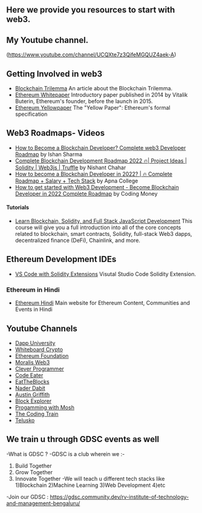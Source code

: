 ## Here we provide you resources to start with web3.
## My Youtube channel.
(https://www.youtube.com/channel/UCQXte7z3QifeMGQUZ4aek-A)


## Getting Involved in web3
- [Blockchain Trilemma](https://medium.com/certik/the-blockchain-trilemma-decentralized-scalable-and-secure-e9d8c41a87b3) An article about the Blockchain Trilemma.
- [Ethereum Whitepaper](https://ethereum.org/en/whitepaper/) Introductory paper published in 2014 by Vitalik Buterin, Ethereum's founder, before the launch in 2015.
- [Ethereum Yellowpaper](https://ethereum.github.io/yellowpaper/paper.pdf) The "Yellow Paper": Ethereum's formal specification

## Web3 Roadmaps- Videos

- [How to Become a Blockchain Developer? Complete web3 Developer Roadmap](https://www.youtube.com/watch?v=q54j35z3fPQ) by Ishan Sharma
- [Complete Blockchain Development Roadmap 2022 🔥| Project Ideas | Solidity | Web3js | Truffle](https://www.youtube.com/watch?v=36ubP5Ydh-A) by Nishant Chahar
- [How to become a Blockchain Developer in 2022? | 🔥 Complete Roadmap + Salary + Tech Stack](https://www.youtube.com/watch?v=uULy2rc6YDc) by Apna College
- [How to get started with Web3 Development - Become Blockchain Developer in 2022 Complete Roadmap](https://www.youtube.com/watch?v=XRIpjWGbGmA) by Coding Money

#### Tutorials

- [Learn Blockchain, Solidity, and Full Stack JavaScript Development](https://www.freecodecamp.org/news/learn-blockchain-solidity-full-stack-javascript-development/) This course will give you a full introduction into all of the core concepts related to blockchain, smart contracts, Solidity, full-stack Web3 dapps, decentralized finance (DeFi), Chainlink, and more.

## Ethereum Development IDEs

- [VS Code with Solidity Extensions](https://marketplace.visualstudio.com/items?itemName=JuanBlanco.solidity) Visutal Studio Code Solidity Extension.

### Ethereum in Hindi

- [Ethereum Hindi](https://ethereum.org/hi/eth/) Main website for Ethereum Content, Communities and Events in Hindi


## Youtube Channels 
 
- [Dapp University](https://youtu.be/uGPC9wNTBbw)
- [Whiteboard Crypto](https://www.youtube.com/c/WhiteboardCrypto)
- [Ethereum Foundation](https://youtu.be/TDGq4aeevgY)
- [Moralis Web3](https://youtu.be/P87pLayUD8c) 
- [Clever Programmer](https://youtu.be/Lz3m4BI1EfY)
- [Code Eater](https://www.youtube.com/c/CodeEater21)
- [EatTheBlocks](https://www.youtube.com/c/EatTheBlocks)
- [Nader Dabit](https://www.youtube.com/c/naderdabit)
- [Austin Griffith](https://www.youtube.com/channel/UC_HI2i2peo1A-STdG22GFsA)
- [Block Explorer](https://www.youtube.com/c/BlockExplorerMedia/videos)
- [Progamming with Mosh](https://www.youtube.com/c/programmingwithmosh/featured)
- [The Coding Train](https://www.youtube.com/c/TheCodingTrain/featured)
- [Telusko](https://www.youtube.com/c/Telusko)

## We train u through GDSC events as well

-What is GDSC ?
-GDSC is a club wherein we :-
1) Build Together
2) Grow Together
3) Innovate Together
-We will teach u different tech stacks like
1)Blockchain
2)Machine Learning
3)Web Development 
4)etc

-Join our GDSC :  https://gdsc.community.dev/rv-institute-of-technology-and-management-bengaluru/
